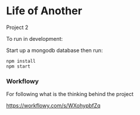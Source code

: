 # Life of Another

Project 2

To run in development:

Start up a mongodb database then run:

```
npm install
npm start
```

### Workflowy

For following what is the thinking behind the project

https://workflowy.com/s/WXohypbfZq
